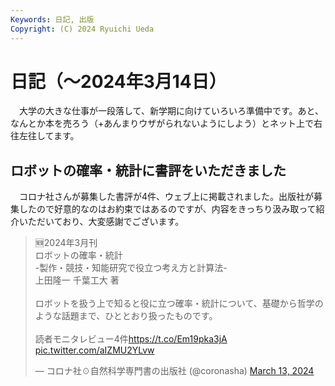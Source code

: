 ```yaml
---
Keywords: 日記, 出版
Copyright: (C) 2024 Ryuichi Ueda
---
```


# 日記（〜2024年3月14日）

　大学の大きな仕事が一段落して、新学期に向けていろいろ準備中です。あと、なんとか本を売ろう（+あんまりウザがられないようにしよう）とネット上で右往左往してます。

## ロボットの確率・統計に書評をいただきました

　コロナ社さんが募集した書評が4件、ウェブ上に掲載されました。出版社が募集したので好意的なのはお約束ではあるのですが、内容をきっちり汲み取って紹介いただいており、大変感謝でございます。

<blockquote class="twitter-tweet"><p lang="ja" dir="ltr">🆕2024年3月刊<br>ロボットの確率・統計<br>-製作・競技・知能研究で役立つ考え方と計算法-<br>上田隆一 千葉工大 著　<br><br>ロボットを扱う上で知ると役に立つ確率・統計について、基礎から哲学のような話題まで、ひととおり扱ったものです。<br><br>読者モニタレビュー4件<a href="https://t.co/Em19pka3jA">https://t.co/Em19pka3jA</a> <a href="https://t.co/aIZMU2YLvw">pic.twitter.com/aIZMU2YLvw</a></p>&mdash; コロナ社☉自然科学専門書の出版社 (@coronasha) <a href="https://twitter.com/coronasha/status/1767709676496720379?ref_src=twsrc%5Etfw">March 13, 2024</a></blockquote> <script async src="https://platform.twitter.com/widgets.js" charset="utf-8"></script>
